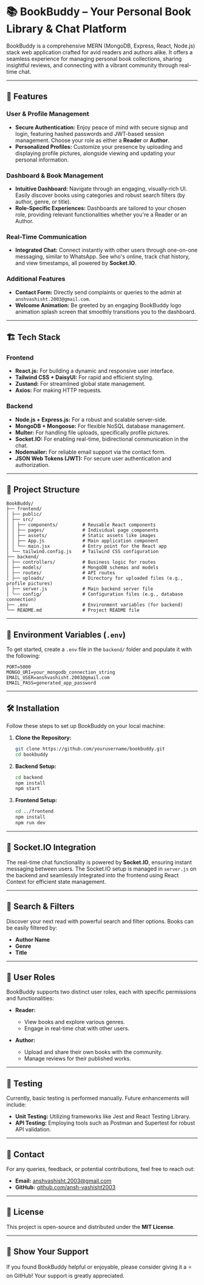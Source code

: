 # 📚 BookBuddy – Your Personal Book Library & Chat Platform

BookBuddy is a comprehensive MERN (MongoDB, Express, React, Node.js) stack web application crafted for avid readers and authors alike. It offers a seamless experience for managing personal book collections, sharing insightful reviews, and connecting with a vibrant community through real-time chat.

-----

## 🚀 Features

### User & Profile Management

  * **Secure Authentication:** Enjoy peace of mind with secure signup and login, featuring hashed passwords and JWT-based session management. Choose your role as either a **Reader** or **Author**.
  * **Personalized Profiles:** Customize your presence by uploading and displaying profile pictures, alongside viewing and updating your personal information.

### Dashboard & Book Management

  * **Intuitive Dashboard:** Navigate through an engaging, visually-rich UI. Easily discover books using categories and robust search filters (by author, genre, or title).
  * **Role-Specific Experiences:** Dashboards are tailored to your chosen role, providing relevant functionalities whether you're a Reader or an Author.

### Real-Time Communication

  * **Integrated Chat:** Connect instantly with other users through one-on-one messaging, similar to WhatsApp. See who's online, track chat history, and view timestamps, all powered by **Socket.IO**.

### Additional Features

  * **Contact Form:** Directly send complaints or queries to the admin at `anshvashisht.2003@gmail.com`.
  * **Welcome Animation:** Be greeted by an engaging BookBuddy logo animation splash screen that smoothly transitions you to the dashboard.

-----

## 🏗️ Tech Stack

### Frontend

  * **React.js:** For building a dynamic and responsive user interface.
  * **Tailwind CSS + DaisyUI:** For rapid and efficient styling.
  * **Zustand:** For streamlined global state management.
  * **Axios:** For making HTTP requests.

### Backend

  * **Node.js + Express.js:** For a robust and scalable server-side.
  * **MongoDB + Mongoose:** For flexible NoSQL database management.
  * **Multer:** For handling file uploads, specifically profile pictures.
  * **Socket.IO:** For enabling real-time, bidirectional communication in the chat.
  * **Nodemailer:** For reliable email support via the contact form.
  * **JSON Web Tokens (JWT):** For secure user authentication and authorization.

-----

## 📁 Project Structure

```
BookBuddy/
├── frontend/
│ ├── public/
│ ├── src/
│ │ ├── components/         # Reusable React components
│ │ ├── pages/              # Individual page components
│ │ ├── assets/             # Static assets like images
│ │ ├── App.js              # Main application component
│ │ └── main.jsx            # Entry point for the React app
│ └── tailwind.config.js    # Tailwind CSS configuration
├── backend/
│ ├── controllers/          # Business logic for routes
│ ├── models/               # MongoDB schemas and models
│ ├── routes/               # API routes
│ ├── uploads/              # Directory for uploaded files (e.g., profile pictures)
│ ├── server.js             # Main backend server file
│ └── config/               # Configuration files (e.g., database connection)
├── .env                    # Environment variables (for backend)
└── README.md               # Project README file
```

-----

## 🔐 Environment Variables (`.env`)

To get started, create a `.env` file in the `backend/` folder and populate it with the following:

```env
PORT=5000
MONGO_URI=your_mongodb_connection_string
EMAIL_USER=anshvashisht.2003@gmail.com
EMAIL_PASS=generated_app_password
```

-----

## 🛠️ Installation

Follow these steps to set up BookBuddy on your local machine:

1.  **Clone the Repository:**

    ```bash
    git clone https://github.com/yourusername/bookbuddy.git
    cd bookbuddy
    ```

2.  **Backend Setup:**

    ```bash
    cd backend
    npm install
    npm start
    ```

3.  **Frontend Setup:**

    ```bash
    cd ../frontend
    npm install
    npm run dev
    ```

-----

## 💬 Socket.IO Integration

The real-time chat functionality is powered by **Socket.IO**, ensuring instant messaging between users. The Socket.IO setup is managed in `server.js` on the backend and seamlessly integrated into the frontend using React Context for efficient state management.

-----

## 🔎 Search & Filters

Discover your next read with powerful search and filter options. Books can be easily filtered by:

  * **Author Name**
  * **Genre**
  * **Title**

-----

## 👥 User Roles

BookBuddy supports two distinct user roles, each with specific permissions and functionalities:

  * **Reader:**

      * View books and explore various genres.
      * Engage in real-time chat with other users.

  * **Author:**

      * Upload and share their own books with the community.
      * Manage reviews for their published works.

-----

## 🧪 Testing

Currently, basic testing is performed manually. Future enhancements will include:

  * **Unit Testing:** Utilizing frameworks like Jest and React Testing Library.
  * **API Testing:** Employing tools such as Postman and Supertest for robust API validation.

-----

## 📧 Contact

For any queries, feedback, or potential contributions, feel free to reach out:

  * **Email:** anshvashisht.2003@gmail.com
  * **GitHub:** [github.com/ansh-vashisht2003](https://www.google.com/search?q=https://github.com/ansh-vashisht2003)

-----

## 📄 License

This project is open-source and distributed under the **MIT License**.

-----

## 🌟 Show Your Support

If you found BookBuddy helpful or enjoyable, please consider giving it a ⭐ on GitHub\! Your support is greatly appreciated.
